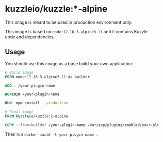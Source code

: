 # kuzzleio/kuzzle:*-alpine

This image is meant to be used in production environment only.

This image is based on `node:12.16.3-alpine3.11` and it contains Kuzzle code and dependencies.

## Usage

You should use this image as a base build your own application:

```dockerfile
# Build image
FROM node:12.16.3-alpine3.11 as builder

ADD . /your-plugin-name

WORKDIR /your-plugin-name

RUN  npm install --production

# Final image
FROM kuzzleio/kuzzle:2-alpine

COPY --from=builder /your-plugin-name /var/app/plugins/enabled/your-plugin-name
```

Then run `docker build -t your-plugin-name .`